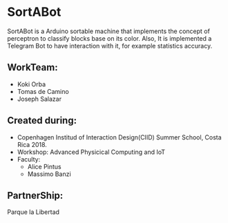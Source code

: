 # SortABot
SortABot is a Arduino sortable machine that implements the concept of perceptron to classify blocks base on its color. Also, It is implemented a Telegram Bot to have interaction with it, for example statistics accuracy.

## WorkTeam:
  * Koki Orba
  * Tomas de Camino
  * Joseph Salazar

## Created during:
  * Copenhagen Institud of Interaction Design(CIID) Summer School, Costa Rica 2018.
  * Workshop: Advanced Physicical Computing and IoT
  * Faculty:
     *  Alice Pintus
     *  Massimo Banzi

## PartnerShip:
  Parque la Libertad
